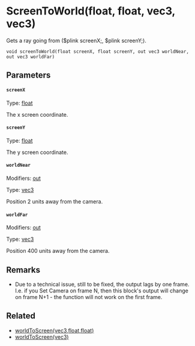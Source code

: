 

# ScreenToWorld(float, float, vec3, vec3)

Gets a ray going from ($plink screenX;, $plink screenY;).

```
void screenToWorld(float screenX, float screenY, out vec3 worldNear, out vec3 worldFar)
```

## Parameters

#### `screenX`
Type: [float](/MdDocs/Types/Float.md)

The x screen coordinate.

#### `screenY`
Type: [float](/MdDocs/Types/Float.md)

The y screen coordinate.

#### `worldNear`
Modifiers: [out](/MdDocs/Modifiers/Out.md)

Type: [vec3](/MdDocs/Types/Vec3.md)

Position 2 units away from the camera.

#### `worldFar`
Modifiers: [out](/MdDocs/Modifiers/Out.md)

Type: [vec3](/MdDocs/Types/Vec3.md)

Position 400 units away from the camera.

## Remarks

 - Due to a technical issue, still to be fixed, the output lags by one frame. I.e. if you Set Camera on frame N, then this block's output will change on frame N+1 - the function will not work on the first frame.

## Related

 - [worldToScreen(vec3,float,float)](/MdDocs/Functions/WorldToScreen.vec3.float.float.md)
 - [worldToScreen(vec3)](/MdDocs/Functions/WorldToScreen.vec3.md)


